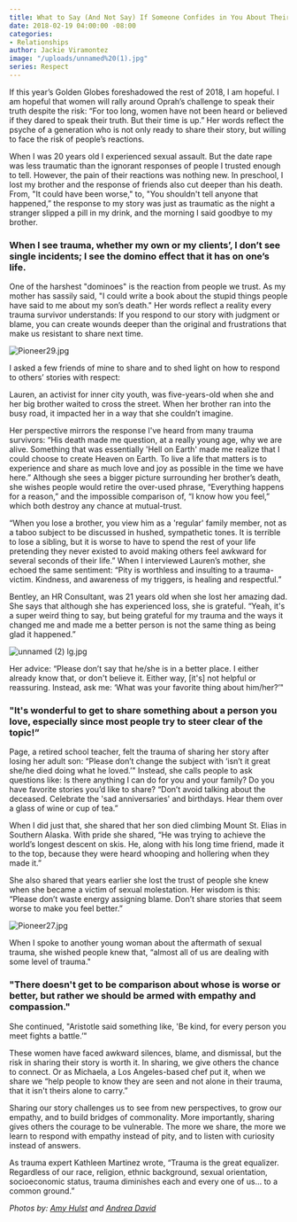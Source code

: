 ```yaml
---
title: What to Say (And Not Say) If Someone Confides in You About Their Trauma
date: 2018-02-19 04:00:00 -08:00
categories:
- Relationships
author: Jackie Viramontez
image: "/uploads/unnamed%20(1).jpg"
series: Respect
---
```


If this year’s Golden Globes foreshadowed the rest of 2018, I am hopeful. I am hopeful that women will rally around Oprah’s challenge to speak their truth despite the risk: “For too long, women have not been heard or believed if they dared to speak their truth. But their time is up.” Her words reflect the psyche of a generation who is not only ready to share their story, but willing to face the risk of people’s reactions.

When I was 20 years old I experienced sexual assault. But the date rape was less traumatic than the ignorant responses of people I trusted enough to tell. However, the pain of their reactions was nothing new. In preschool, I lost my brother and the response of friends also cut deeper than his death. From, "It could have been worse," to, "You shouldn't tell anyone that happened,” the response to my story was just as traumatic as the night a stranger slipped a pill in my drink, and the morning I said goodbye to my brother.

### When I see trauma, whether my own or my clients’, I don’t see single incidents; I see the domino effect that it has on one’s life.

One of the harshest "dominoes" is the reaction from people we trust. As my mother has sassily said, "I could write a book about the stupid things people have said to me about my son’s death." Her words reflect a reality every trauma survivor understands: If you respond to our story with judgment or blame, you can create wounds deeper than the original and frustrations that make us resistant to share next time.

![Pioneer29.jpg](/uploads/Pioneer29.jpg)

I asked a few friends of mine to share and to shed light on how to respond to others’ stories with respect:

Lauren, an activist for inner city youth, was five-years-old when she and her big brother waited to cross the street. When her brother ran into the busy road, it impacted her in a way that she couldn’t imagine.

Her perspective mirrors the response I've heard from many trauma survivors: “His death made me question, at a really young age, why we are alive. Something that was essentially 'Hell on Earth' made me realize that I could choose to create Heaven on Earth. To live a life that matters is to experience and share as much love and joy as possible in the time we have here.” Although she sees a bigger picture surrounding her brother’s death, she wishes people would retire the over-used phrase, “Everything happens for a reason,” and the impossible comparison of, “I know how you feel,” which both destroy any chance at mutual-trust.

“When you lose a brother, you view him as a 'regular' family member, not as a taboo subject to be discussed in hushed, sympathetic tones. It is terrible to lose a sibling, but it is worse to have to spend the rest of your life pretending they never existed to avoid making others feel awkward for several seconds of their life.” When I interviewed Lauren’s mother, she echoed the same sentiment: “Pity is worthless and insulting to a trauma-victim. Kindness, and awareness of my triggers, is healing and respectful.”

Bentley, an HR Consultant, was 21 years old when she lost her amazing dad. She says that although she has experienced loss, she is grateful. “Yeah, it's a super weird thing to say, but being grateful for my trauma and the ways it changed me and made me a better person is not the same thing as being glad it happened.”

![unnamed (2) lg.jpg](/uploads/unnamed%20(2)%20lg.jpg)

Her advice: “Please don’t say that he/she is in a better place. I either already know that, or don't believe it. Either way, \[it's\] not helpful or reassuring. Instead, ask me: ‘What was your favorite thing about him/her?’"

### "It's wonderful to get to share something about a person you love, especially since most people try to steer clear of the topic!”

Page, a retired school teacher, felt the trauma of sharing her story after losing her adult son: “Please don’t change the subject with ‘isn’t it great she/he died doing what he loved.’" Instead, she calls people to ask questions like: Is there anything I can do for you and your family? Do you have favorite stories you’d like to share? “Don’t avoid talking about the deceased. Celebrate the 'sad anniversaries' and birthdays. Hear them over a glass of wine or cup of tea.”

When I did just that, she shared that her son died climbing Mount St. Elias in Southern Alaska. With pride she shared, “He was trying to achieve the world’s longest descent on skis. He, along with his long time friend, made it to the top, because they were heard whooping and hollering when they made it.”

She also shared that years earlier she lost the trust of people she knew when she became a victim of sexual molestation. Her wisdom is this: “Please don’t waste energy assigning blame. Don’t share stories that seem worse to make you feel better.”

![Pioneer27.jpg](/uploads/Pioneer27.jpg)

When I spoke to another young woman about the aftermath of sexual trauma, she wished people knew that, “almost all of us are dealing with some level of trauma."

### "There doesn't get to be comparison about whose is worse or better, but rather we should be armed with empathy and compassion."

She continued, "Aristotle said something like, 'Be kind, for every person you meet fights a battle.’"

These women have faced awkward silences, blame, and dismissal, but the risk in sharing their story is worth it. In sharing, we give others the chance to connect. Or as Michaela, a Los Angeles-based chef put it, when we share we “help people to know they are seen and not alone in their trauma, that it isn't theirs alone to carry.”

Sharing our story challenges us to see from new perspectives, to grow our empathy, and to build bridges of commonality. More importantly, sharing gives others the courage to be vulnerable. The more we share, the more we learn to respond with empathy instead of pity, and to listen with curiosity instead of answers.

As trauma expert Kathleen Martinez wrote, “Trauma is the great equalizer. Regardless of our race, religion, ethnic background, sexual orientation, socioeconomic status, trauma diminishes each and every one of us... to a common ground.”

_Photos by: [Amy Hulst](https://www.instagram.com/amyhulstforpresident/) and [Andrea David](http://andreadavid.co/)_
